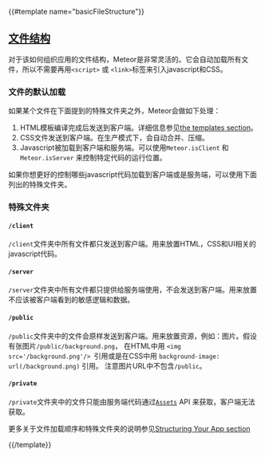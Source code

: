 {{#template name="basicFileStructure"}}

## [文件结构](#filestructure)

对于该如何组织应用的文件结构，Meteor是非常灵活的。它会自动加载所有文件，所以不需要再用`<script>` 或 `<link>`标签来引入javascript和CSS。

### 文件的默认加载

如果某个文件在下面提到的特殊文件夹之外，Meteor会做如下处理：

1. HTML模板编译完成后发送到客户端。详细信息参见[the templates section](#/basic/templates)。
2. CSS文件发送到客户端。在生产模式下，会自动合并、压缩。
3. Javascript被加载到客户端和服务端。可以使用`Meteor.isClient` 和 `Meteor.isServer` 来控制特定代码的运行位置。

如果你想更好的控制哪些javascript代码加载到客户端或是服务端，可以使用下面列出的特殊文件夹。

### 特殊文件夹

#### `/client`

`/client`文件夹中所有文件都只发送到客户端。用来放置HTML，CSS和UI相关的javascript代码。

#### `/server`

`/server`文件夹中所有文件都只提供给服务端使用，不会发送到客户端。用来放置不应该被客户端看到的敏感逻辑和数据。

#### `/public`

`/public`文件夹中的文件会原样发送到客户端。用来放置资源，例如：图片。假设有张图片`/public/background.png`，
在HTML中用 `<img src='/background.png'/> `引用或是在CSS中用 `background-image: url(/background.png)` 引用。
注意图片URL中不包含`/public`。

#### `/private`

`/private`文件夹中的文件只能由服务端代码通过[`Assets`](#assets) API 来获取，客户端无法获取。

更多关于文件加载顺序和特殊文件夹的说明参见[Structuring Your App section](#/full/structuringyourapp)

{{/template}}